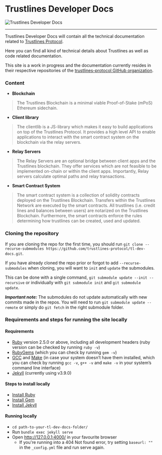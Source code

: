 # Trustlines Developer Docs

![Trustlines Developer Docs](assets/images/readme_header.png "Trustlines Developer Docs")

___

Trustlines Developer Docs will contain all the technical documentation related to [Trustlines Protocol](https://trustlines.foundation/protocol.html).

Here you can find all kind of technical details about Trustlines as well as code related documentation.

This site is a work in progress and the documentation currently resides in their respective repositories of the [trustlines-protocol GitHub organization](https://github.com/trustlines-protocol/).

### Content

- **Blockchain**

> The Trustlines Blockchain is a minimal viable Proof-of-Stake (mPoS) Ethereum sidechain.

- **Client library**

> The clientlib is a JS-library which makes it easy to build applications on top of the Trustlines Protocol. It provides a high level API to enable applications to interact with the smart contract system on the blockchain via the relay servers.

- **Relay Servers**

> The Relay Servers are an optional bridge between client apps and the Trustlines blockchain. They offer services which are not feasible to be implemented on-chain or within the client apps. Importantly, Relay servers calculate optimal paths and relay transactions.

- **Smart Contract System**

> The smart contract system is a collection of solidity contracts deployed on the Trustlines Blockchain. Transfers within the Trustlines Network are executed by the smart contracts. All trustlines (i.e. credit lines and balances between users) are notarized on the Trustlines Blockchain. Furthermore, the smart contracts enforce the rules determining how trustlines can be created, used and updated.

### Cloning the repository

If you are cloning the repo for the first time, you should run `git clone --recurse-submodules https://github.com/trustlines-protocol/tl-dev-docs.git`.

If you have already cloned the repo prior or forgot to add `--recurse-submodules` when cloning, you will want to `init` and `update` the submodules.

This can be done with a single command, `git submodule update --init --recursive` or individually with `git submodule init` and `git submodule update`.

**_Important note:_** The submodules do not update automatically with new commits made in the repos. You will need to run `git submodule update --remote` or simply do `git fetch` in the right submodule folder.

### Requirements and steps for running the site locally

#### Requirements

- [Ruby](https://www.ruby-lang.org/en/downloads/) version 2.5.0 or above, including all development headers (ruby version can be checked by running `ruby -v`)
- [RubyGems](https://rubygems.org/pages/download) (which you can check by running `gem -v`)
- [GCC](https://gcc.gnu.org/install/) and [Make](https://www.gnu.org/software/make/) (in case your system doesn’t have them installed, which you can check by running `gcc -v`, `g++ -v` and `make -v` in your system’s command line interface)
- [Jekyll](https://jekyllrb.com/) (currently using v3.9.0)

#### Steps to install locally

- [Install Ruby](https://www.ruby-lang.org/en/documentation/installation/)
- [Install Gem](https://rubygems.org/pages/download)
- [Install Jekyll](https://jekyllrb.com/docs/installation/)

#### Running locally
- `cd path-to-your-tl-dev-docs-folder/`
- Run `bundle exec jekyll serve`
- Open http://127.0.0.1:4000/ in your favourite browser
  - If you're running into a 404 Not found error, try setting `baseurl: ""` in the `_config.yml` file and run serve again.
